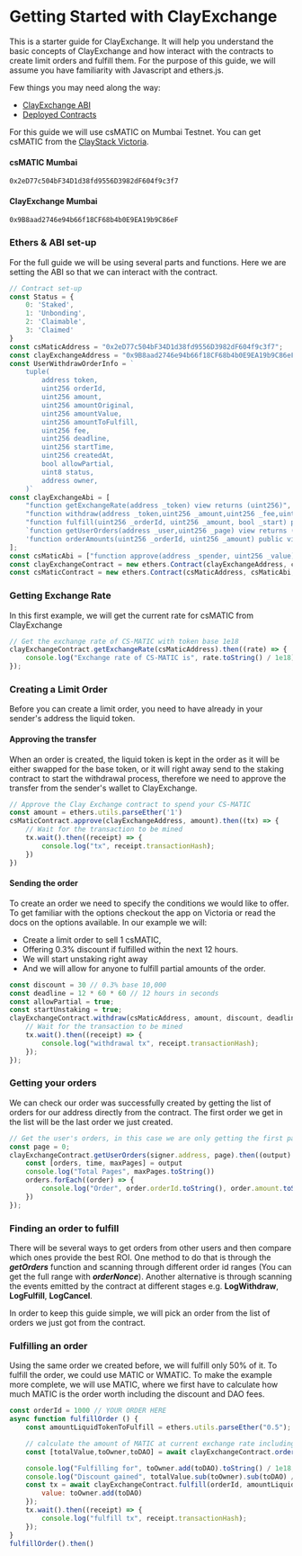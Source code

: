 # Getting Started with ClayExchange

This is a starter guide for ClayExchange. It will help you understand the basic concepts of ClayExchange and how interact with the contracts to create limit orders and fulfill them. For the purpose of this guide, we will assume you have familiarity with Javascript and ethers.js.

Few things you may need along the way:

- [ClayExchange ABI](../contracts/clayexchange)
- [Deployed Contracts](../deployed-contracts)

For this guide we will use csMATIC on Mumbai Testnet. You can get csMATIC from the [ClayStack Victoria](https://victoria.claystack.com/).

#### csMATIC Mumbai
```
0x2eD77c504bF34D1d38fd9556D3982dF604f9c3f7
```

#### ClayExchange Mumbai
```
0x9B8aad2746e94b66f18CF68b4b0E9EA19b9C86eF
```

### Ethers & ABI set-up

For the full guide we will be using several parts and functions. Here we are setting the ABI so that we can interact with the contract.

```js
// Contract set-up
const Status = {
    0: 'Staked',
    1: 'Unbonding',
    2: 'Claimable',
    3: 'Claimed'
}
const csMaticAddress = "0x2eD77c504bF34D1d38fd9556D3982dF604f9c3f7";
const clayExchangeAddress = "0x9B8aad2746e94b66f18CF68b4b0E9EA19b9C86eF";
const UserWithdrawOrderInfo = `
    tuple(
        address token,
        uint256 orderId,
        uint256 amount,
        uint256 amountOriginal,
        uint256 amountValue,
        uint256 amountToFulfill,
        uint256 fee,
        uint256 deadline,
        uint256 startTime,
        uint256 createdAt,
        bool allowPartial,
        uint8 status,
        address owner,
    )`
const clayExchangeAbi = [
    "function getExchangeRate(address _token) view returns (uint256)",
    "function withdraw(address _token,uint256 _amount,uint256 _fee,uint256 _deadline,bool _allowPartial,bool _startUnstaking) returns (uint256)",
    "function fulfill(uint256 _orderId, uint256 _amount, bool _start) payable returns (uint256)",
    `function getUserOrders(address _user,uint256 _page) view returns (${UserWithdrawOrderInfo}[], uint256, uint256)`,
    'function orderAmounts(uint256 _orderId, uint256 _amount) public view returns (uint256, uint256, uint256)',
];
const csMaticAbi = ["function approve(address _spender, uint256 _value) returns (bool success)"];
const clayExchangeContract = new ethers.Contract(clayExchangeAddress, clayExchangeAbi, signer);
const csMaticContract = new ethers.Contract(csMaticAddress, csMaticAbi, signer);
```

### Getting Exchange Rate

In this first example, we will get the current rate for csMATIC from ClayExchange

```js
// Get the exchange rate of CS-MATIC with token base 1e18
clayExchangeContract.getExchangeRate(csMaticAddress).then((rate) => {
    console.log("Exchange rate of CS-MATIC is", rate.toString() / 1e18);
});
```

### Creating a Limit Order

Before you can create a limit order, you need to have already in your sender's address the liquid token. 

#### Approving the transfer

When an order is created, the liquid token is kept in the order as it will be either swapped for the base token, or it will right away send to the staking contract to start the withdrawal process, therefore we need to approve the transfer from the sender's wallet to ClayExchange.

```js
// Approve the Clay Exchange contract to spend your CS-MATIC
const amount = ethers.utils.parseEther('1')
csMaticContract.approve(clayExchangeAddress, amount).then((tx) => {
    // Wait for the transaction to be mined
    tx.wait().then((receipt) => {
        console.log("tx", receipt.transactionHash);
    })
})
```

#### Sending the order  

To create an order we need to specify the conditions we would like to offer. To get familiar with the options checkout the app on Victoria or read the docs on the options available. In our example we will:

- Create a limit order to sell 1 csMATIC, 
- Offering 0.3% discount if fulfilled within the next 12 hours.
- We will start unstaking right away 
- And we will allow for anyone to fulfill partial amounts of the order.

```js
const discount = 30 // 0.3% base 10,000
const deadline = 12 * 60 * 60 // 12 hours in seconds
const allowPartial = true;
const startUnstaking = true;
clayExchangeContract.withdraw(csMaticAddress, amount, discount, deadline, allowPartial, startUnstaking).then((tx) => {
    // Wait for the transaction to be mined
    tx.wait().then((receipt) => {
        console.log("withdrawal tx", receipt.transactionHash);
    });
});
```

### Getting your orders

We can check our order was successfully created by getting the list of orders for our address directly from the contract. The first order we get in the list will be the last order we just created.

```js
// Get the user's orders, in this case we are only getting the first page
const page = 0;
clayExchangeContract.getUserOrders(signer.address, page).then((output) => {
    const [orders, time, maxPages] = output
    console.log("Total Pages", maxPages.toString())
    orders.forEach((order) => {
        console.log("Order", order.orderId.toString(), order.amount.toString() / 1e18, Status[order.status])
    })
});
```

### Finding an order to fulfill

There will be several ways to get orders from other users and then compare which ones provide the best ROI. One method to do that is through the _**getOrders**_ function and scanning through different order id ranges (You can get the full range with _**orderNonce**_). Another alternative is through scanning the events emitted by the contract at different stages e.g. **LogWithdraw**, **LogFulfill**, **LogCancel**.

In order to keep this guide simple, we will pick an order from the list of orders we just got from the contract.

### Fulfilling an order

Using the same order we created before, we will fulfill only 50% of it. To fulfill the order, we could use MATIC or WMATIC. To make the example more complete, we will use MATIC, where we first have to calculate how much MATIC is the order worth including the discount and DAO fees.

```js
const orderId = 1000 // YOUR ORDER HERE
async function fulfillOrder () {
    const amountLiquidTokenToFulfill = ethers.utils.parseEther("0.5");

    // calculate the amount of MATIC at current exchange rate including discount and DAO fees
    const [totalValue,toOwner,toDAO] = await clayExchangeContract.orderAmounts(orderId, amountLiquidTokenToFulfill)

    console.log("Fulfilling for", toOwner.add(toDAO).toString() / 1e18, "MATIC")
    console.log("Discount gained", totalValue.sub(toOwner).sub(toDAO) / 1e18, "MATIC")
    const tx = await clayExchangeContract.fulfill(orderId, amountLiquidTokenToFulfill, startUnstaking, {
        value: toOwner.add(toDAO)
    });
    tx.wait().then((receipt) => {
        console.log("fulfill tx", receipt.transactionHash);
    });
}
fulfillOrder().then()
```